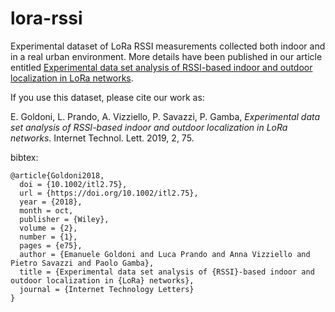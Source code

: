 # lora-rssi
Experimental dataset of LoRa RSSI measurements collected both indoor and in a real urban environment. More details have been published in our article entitled [Experimental data set analysis of RSSI-based indoor and outdoor localization in LoRa networks](https://doi.org/10.1002/itl2.75).

If you use this dataset, please cite our work as:

E. Goldoni, L. Prando, A. Vizziello, P. Savazzi, P. Gamba, _Experimental data set analysis of RSSI-based indoor and outdoor localization in LoRa networks_. Internet Technol. Lett. 2019, 2, 75. 

bibtex:
```
@article{Goldoni2018,
  doi = {10.1002/itl2.75},
  url = {https://doi.org/10.1002/itl2.75},
  year = {2018},
  month = oct,
  publisher = {Wiley},
  volume = {2},
  number = {1},
  pages = {e75},
  author = {Emanuele Goldoni and Luca Prando and Anna Vizziello and Pietro Savazzi and Paolo Gamba},
  title = {Experimental data set analysis of {RSSI}-based indoor and outdoor localization in {LoRa} networks},
  journal = {Internet Technology Letters}
}
```
